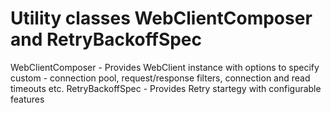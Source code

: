 # Utility classes WebClientComposer and RetryBackoffSpec
WebClientComposer - Provides WebClient instance with options to specify custom - connection pool, request/response filters, connection and read timeouts etc.
RetryBackoffSpec - Provides Retry startegy with configurable features
